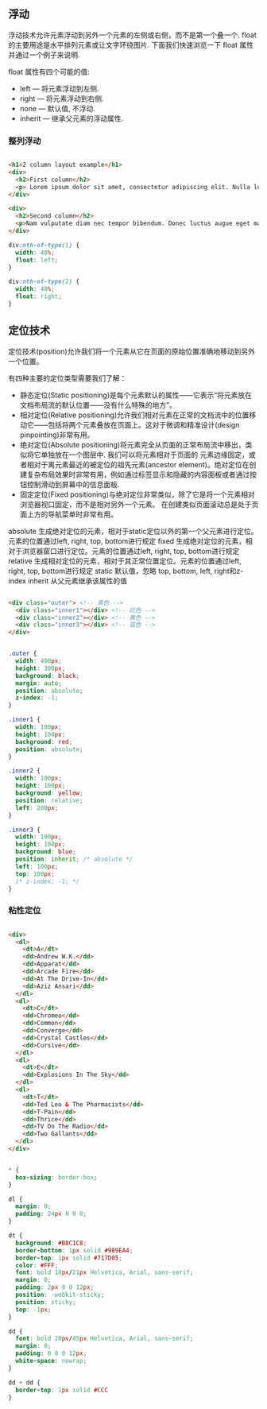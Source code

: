 ## 浮动

浮动技术允许元素浮动到另外一个元素的左侧或右侧，而不是第一个叠一个. float 的主要用途是水平排列元素或让文字环绕图片. 下面我们快速浏览一下 float 属性并通过一个例子来说明.

 float 属性有四个可能的值:

- left — 将元素浮动到左侧.
- right — 将元素浮动到右侧.
- none — 默认值, 不浮动.
- inherit — 继承父元素的浮动属性.

### 整列浮动

```html

<h1>2 column layout example</h1>
<div>
  <h2>First column</h2>
  <p> Lorem ipsum dolor sit amet, consectetur adipiscing elit. Nulla luctus aliquam dolor, eu lacinia lorem placerat vulputate. </p>
</div>

<div>
  <h2>Second column</h2>
  <p>Nam vulputate diam nec tempor bibendum. Donec luctus augue eget malesuada ultrices. Phasellus turpis est, posuere sit amet dapibus ut.</p>
</div>

```

```css
div:nth-of-type(1) {
  width: 48%;
  float: left;
}

div:nth-of-type(2) {
  width: 48%;
  float: right;
}

```


## 定位技术

定位技术(position)允许我们将一个元素从它在页面的原始位置准确地移动到另外一个位置。

有四种主要的定位类型需要我们了解：

- 静态定位(Static positioning)是每个元素默认的属性——它表示“将元素放在文档布局流的默认位置——没有什么特殊的地方”。
- 相对定位(Relative positioning)允许我们相对元素在正常的文档流中的位置移动它——包括将两个元素叠放在页面上。这对于微调和精准设计(design pinpointing)非常有用。
- 绝对定位(Absolute positioning)将元素完全从页面的正常布局流中移出，类似将它单独放在一个图层中. 我们可以将元素相对于页面的<html> 元素边缘固定，或者相对于离元素最近的被定位的祖先元素(ancestor element)。绝对定位在创建复杂布局效果时非常有用，例如通过标签显示和隐藏的内容面板或者通过按钮控制滑动到屏幕中的信息面板.
- 固定定位(Fixed positioning)与绝对定位非常类似，除了它是将一个元素相对浏览器视口固定，而不是相对另外一个元素。 在创建类似页面滚动总是处于页面上方的导航菜单时非常有用。


>
absolute    生成绝对定位的元素，相对于static定位以外的第一个父元素进行定位。元素的位置通过left, right, top, bottom进行规定
fixed   生成绝对定位的元素，相对于浏览器窗口进行定位。元素的位置通过left, right, top, bottom进行规定
relative    生成相对定位的元素，相对于其正常位置定位。元素的位置通过left, right, top, bottom进行规定
static  默认值，忽略 top, bottom, left, right和z-index
inherit 从父元素继承该属性的值


```html

<div class="outer"> <!-- 黑色 -->
  <div class="inner1"></div> <!-- 红色 -->
  <div class="inner2"></div> <!-- 黄色 -->
  <div class="inner3"></div> <!-- 蓝色 -->
</div>

```

```css

.outer {
  width: 400px;
  height: 300px;
  background: black;
  margin: auto;
  position: absolute;
  z-index: -1;
}

.inner1 {
  width: 100px;
  height: 100px;
  background: red;
  position: absolute;
}

.inner2 {
  width: 100px;
  height: 100px;
  background: yellow;
  position: relative;
  left: 200px;
}

.inner3 {
  width: 100px;
  height: 100px;
  background: blue;
  position: inherit; /* absolute */
  left: 100px;
  top: 100px;
  /* z-index: -1; */
}

```

### 粘性定位

```html

<div>
  <dl>
    <dt>A</dt>
    <dd>Andrew W.K.</dd>
    <dd>Apparat</dd>
    <dd>Arcade Fire</dd>
    <dd>At The Drive-In</dd>
    <dd>Aziz Ansari</dd>
  </dl>
  <dl>
    <dt>C</dt>
    <dd>Chromeo</dd>
    <dd>Common</dd>
    <dd>Converge</dd>
    <dd>Crystal Castles</dd>
    <dd>Cursive</dd>
  </dl>
  <dl>
    <dt>E</dt>
    <dd>Explosions In The Sky</dd>
  </dl>
  <dl>
    <dt>T</dt>
    <dd>Ted Leo & The Pharmacists</dd>
    <dd>T-Pain</dd>
    <dd>Thrice</dd>
    <dd>TV On The Radio</dd>
    <dd>Two Gallants</dd>
  </dl>
</div>

```


```css

* {
  box-sizing: border-box;
}

dl {
  margin: 0;
  padding: 24px 0 0 0;
}

dt {
  background: #B8C1C8;
  border-bottom: 1px solid #989EA4;
  border-top: 1px solid #717D85;
  color: #FFF;
  font: bold 18px/21px Helvetica, Arial, sans-serif;
  margin: 0;
  padding: 2px 0 0 12px;
  position: -webkit-sticky;
  position: sticky;
  top: -1px;
}

dd {
  font: bold 20px/45px Helvetica, Arial, sans-serif;
  margin: 0;
  padding: 0 0 0 12px;
  white-space: nowrap;
}

dd + dd {
  border-top: 1px solid #CCC
}
```
